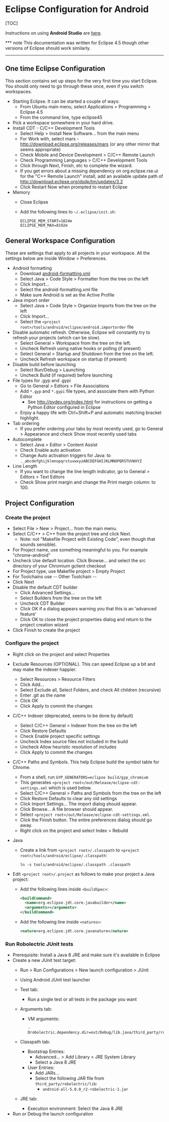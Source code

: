 # Eclipse Configuration for Android
[TOC]

Instructions on using **Android Studio** are [here](android_studio.md).

*** note
This documentation was written for Eclipse 4.5 though other versions of Eclipse
should work similarly.
***

## One time Eclipse Configuration
This section contains set up steps for the very first time you start Eclipse.
You should only need to go through these once, even if you switch workspaces.

 * Starting Eclipse. It can be started a couple of ways:
    * From Ubuntu main menu, select Applications > Programming > Eclipse 4.5
    * From the command line, type eclipse45
 * Pick a workspace somewhere in your hard drive.
 * Install CDT - C/C++ Development Tools
    * Select Help > Install New Software... from the main menu
    * For Work with, select mars - http://download.eclipse.org/releases/mars
      (or any other mirror that seems appropriate)
    * Check Mobile and Device Development > C/C++ Remote Launch
    * Check Programming Languages > C/C++ Development Tools
    * Click through Next, Finish, etc to complete the wizard.
    * If you get errors about a missing dependency on org.eclipse.rse.ui for the
      "C++ Remote Launch" install, add an available update path of
      http://download.eclipse.org/dsdp/tm/updates/3.2
    * Click Restart Now when prompted to restart Eclipse
 * Memory
    * Close Eclipse
    * Add the following lines to `~/.eclipse/init.sh`:

      ```shell
      ECLIPSE_MEM_START=1024m
      ECLIPSE_MEM_MAX=8192m
      ```

## General Workspace Configuration
These are settings that apply to all projects in your workspace. All the
settings below are inside Window > Preferences.

 * Android formatting
    * Download [android-formatting.xml](https://raw.githubusercontent.com/android/platform_development/master/ide/eclipse/android-formatting.xml)
    * Select Java > Code Style > Formatter from the tree on the left
    * Click Import...
    * Select the android-formatting.xml file
    * Make sure Android is set as the Active Profile
 * Java import order
    * Select Java > Code Style > Organize Imports from the tree on the left
    * Click Import...
    * Select the `<project root>/tools/android/eclipse/android.importorder` file
 * Disable automatic refresh. Otherwise, Eclipse will constantly try to refresh
   your projects (which can be slow).
    * Select General > Workspace from the tree on the left.
    * Uncheck Refresh using native hooks or polling (if present)
    * Select General > Startup and Shutdown from the tree on the left.
    * Uncheck Refresh workspace on startup (if present)
 * Disable build before launching
    * Select Run/Debug > Launching
    * Uncheck Build (if required) before launching
 * File types for .gyp and .gypi
    * Go to General > Editors > File Associations
    * Add `*.gyp` and `*.gypi` file types, and associate them with Python Editor
       * See http://pydev.org/index.html for instructions on getting a Python
         Editor configured in Eclipse
    * Enjoy a happy life with Ctrl+Shift+P and automatic matching bracket
      highlight.
 * Tab ordering
    * If you prefer ordering your tabs by most recently used, go to General >
      Appearance and check Show most recently used tabs
 * Autocomplete
    * Select Java > Editor > Content Assist
    * Check Enable auto activation
    * Change Auto activation triggers for Java: to
      `._abcdefghijklmnopqrstuvwxyzABCDEFGHIJKLMNOPQRSTUVWXYZ`
 * Line Length
    * If you want to change the line length indicator, go to General > Editors >
      Text Editors
    * Check Show print margin and change the Print margin column: to 100.

## Project Configuration

### Create the project

 * Select File > New > Project... from the main menu.
 * Select C/C++ > C++ from the project tree and click Next.
    * Note: not "Makefile Project with Existing Code", even though that sounds
      sensible).
 * For Project name, use something meaningful to you. For example
   "chrome-android”
 * Uncheck Use default location. Click Browse... and select the src directory of
   your Chromium gclient checkout
 * For Project type, use Makefile project > Empty Project
 * For Toolchains use -- Other Toolchain --
 * Click Next
 * Disable the default CDT builder
    * Click Advanced Settings...
    * Select Builders from the tree on the left
    * Uncheck CDT Builder
    * Click OK if a dialog appears warning you that this is an
      'advanced feature'
    * Click OK to close the project properties dialog and return to the project
      creation wizard
 * Click Finish to create the project

### Configure the project

 * Right click on the project and select Properties
 * Exclude Resources (OPTIONAL). This can speed Eclipse up a bit and may make
   the indexer happier.
    * Select Resources > Resource Filters
    * Click Add...
    * Select Exclude all, Select Folders, and check All children (recursive)
    * Enter .git as the name
    * Click OK
    * Click Apply to commit the changes
 * C/C++ Indexer (deprecated, seems to be done by default)</span>
    * Select C/C++ General > Indexer from the tree on the left
    * Click Restore Defaults
    * Check Enable project specific settings
    * Uncheck Index source files not included in the build
    * Uncheck Allow heuristic resolution of includes
    * Click Apply to commit the changes
 * C/C++ Paths and Symbols. This help Eclipse build the symbol table for Chrome.
    * From a shell, run `GYP_GENERATORS=eclipse build/gyp_chromium`
    * This generates `<project root>/out/Release/eclipse-cdt-settings.xml` which
      is used below.
    * Select C/C++ General > Paths and Symbols from the tree on the left
    * Click Restore Defaults to clear any old settings
    * Click Import Settings... The import dialog should appear.
    * Click Browse... A file browser should appear.
    * Select `<project root>/out/Release/eclipse-cdt-settings.xml`.
    * Click the Finish button. The entire preferences dialog should go away.
    * Right click on the project and select Index > Rebuild
 * Java
    * Create a link from `<project root>/.classpath` to
      `<project root>/tools/android/eclipse/.classpath`:
      ```shell
      ln -s tools/android/eclipse/.classpath .classpath
      ```

 * Edit `<project root>/.project` as follows to make your project a
   Java project:
    * Add the following lines inside `<buildSpec>`:
      ```xml
      <buildCommand>
        <name>org.eclipse.jdt.core.javabuilder</name>
        <arguments></arguments>
      </buildCommand>
      ```
    * Add the following line inside `<natures>`:
      ```xml
      <nature>org.eclipse.jdt.core.javanature</nature>
      ```

### Run Robolectric JUnit tests

 * Prerequisite: Install a Java 8 JRE and make sure it's available in Eclipse
 * Create a new JUnit test target:
    * Run > Run Configurations > New launch configuration > JUnit
    * Using Android JUnit test launcher
    * Test tab:
       * Run a single test or all tests in the package you want
    * Arguments tab:
       * VM arguments:

         ```
         -Drobolectric.dependency.dir=out/Debug/lib.java/third_party/robolectric
         ```

    * Classpath tab:
       * Bootstrap Entries:
          * Advanced... > Add Library > JRE System Library
          * Select a Java 8 JRE
       * User Entries:
          * Add JARs...
          * Select the following JAR file from `third_party/robolectric/lib`:
             * `android-all-5.0.0_r2-robolectric-1.jar`
    * JRE tab:
       * Execution environment: Select the Java 8 JRE
 * Run or Debug the launch configuration

